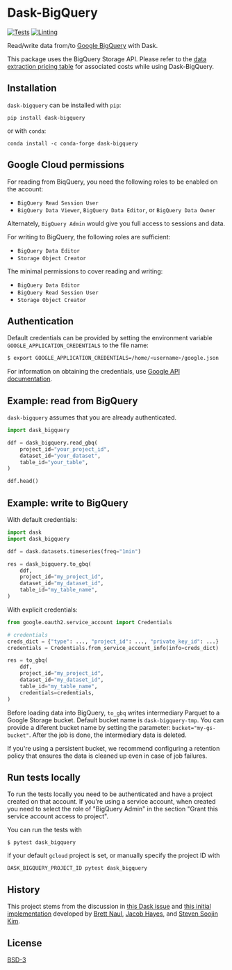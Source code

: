 # Dask-BigQuery

[![Tests](https://github.com/coiled/dask-bigquery/actions/workflows/tests.yml/badge.svg)](https://github.com/coiled/dask-bigquery/actions/workflows/tests.yml) [![Linting](https://github.com/coiled/dask-bigquery/actions/workflows/pre-commit.yml/badge.svg)](https://github.com/coiled/dask-bigquery/actions/workflows/pre-commit.yml)

Read/write data from/to [Google BigQuery](https://cloud.google.com/bigquery) with Dask.

This package uses the BigQuery Storage API. Please refer to the [data extraction pricing table](https://cloud.google.com/bigquery/pricing#data_extraction_pricing) for associated costs while using Dask-BigQuery.

## Installation

`dask-bigquery` can be installed with `pip`:

```
pip install dask-bigquery
```

or with `conda`:

```
conda install -c conda-forge dask-bigquery
```

## Google Cloud permissions

For reading from BiqQuery, you need the following roles to be enabled on the account:

- `BigQuery Read Session User`
- `BigQuery Data Viewer`, `BigQuery Data Editor`, or `BigQuery Data Owner`

Alternately, `BigQuery Admin` would give you full access to sessions and data.

For writing to BigQuery, the following roles are sufficient:

- `BigQuery Data Editor`
- `Storage Object Creator`

The minimal permissions to cover reading and writing:

- `BigQuery Data Editor`
- `BigQuery Read Session User`
- `Storage Object Creator`

## Authentication

Default credentials can be provided by setting the environment variable `GOOGLE_APPLICATION_CREDENTIALS` to the file name:

```sh
$ export GOOGLE_APPLICATION_CREDENTIALS=/home/<username>/google.json
```

For information on obtaining the credentials, use [Google API documentation](https://developers.google.com/workspace/guides/create-credentials).

## Example: read from BigQuery

`dask-bigquery` assumes that you are already authenticated.

```python
import dask_bigquery

ddf = dask_bigquery.read_gbq(
    project_id="your_project_id",
    dataset_id="your_dataset",
    table_id="your_table",
)

ddf.head()
```

## Example: write to BigQuery

With default credentials:

```python
import dask
import dask_bigquery

ddf = dask.datasets.timeseries(freq="1min")

res = dask_bigquery.to_gbq(
    ddf,
    project_id="my_project_id",
    dataset_id="my_dataset_id",
    table_id="my_table_name",
)
```

With explicit credentials:

```python
from google.oauth2.service_account import Credentials

# credentials
creds_dict = {"type": ..., "project_id": ..., "private_key_id": ...}
credentials = Credentials.from_service_account_info(info=creds_dict)

res = to_gbq(
    ddf,
    project_id="my_project_id",
    dataset_id="my_dataset_id",
    table_id="my_table_name",
    credentials=credentials,
)
```

Before loading data into BigQuery, `to_gbq` writes intermediary Parquet to a Google Storage bucket. Default bucket name is `dask-bigquery-tmp`. You can provide a diferent bucket name by setting the parameter: `bucket="my-gs-bucket"`. After the job is done, the intermediary data is deleted.

If you're using a persistent bucket, we recommend configuring a retention policy that ensures the data is cleaned up even in case of job failures.

## Run tests locally

To run the tests locally you need to be authenticated and have a project created on that account. If you're using a service account, when created you need to select the role of "BigQuery Admin" in the section "Grant this service account access to project".

You can run the tests with

`$ pytest dask_bigquery`

if your default `gcloud` project is set, or manually specify the project ID with

`DASK_BIGQUERY_PROJECT_ID pytest dask_bigquery`

## History

This project stems from the discussion in
[this Dask issue](https://github.com/dask/dask/issues/3121) and
[this initial implementation](https://gist.github.com/bnaul/4819f045ccbee160b60a530b6cfc0c98#file-dask_bigquery-py)
developed by [Brett Naul](https://github.com/bnaul), [Jacob Hayes](https://github.com/JacobHayes),
and [Steven Soojin Kim](https://github.com/mikss).

## License

[BSD-3](LICENSE)
